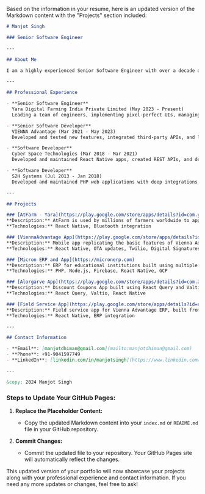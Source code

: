 Based on the information in your resume, here is an updated version of the Markdown content with the "Projects" section included:

```markdown
# Manjot Singh

### Senior Software Engineer

---

## About Me

I am a highly experienced Senior Software Engineer with over a decade of experience in mobile application development. I specialize in React Native, Node.js microservices, and integrating third-party APIs. Currently, I am employed at Yara Digital Farming India Private Limited, where I lead a team of engineers and manage various projects.

---

## Professional Experience

- **Senior Software Engineer**  
  Yara Digital Farming India Private Limited (May 2023 - Present)  
  Leading a team of engineers, implementing pixel-perfect UIs, managing CI/CD setup, and integrating Node.js microservices.

- **Senior Software Developer**  
  VIENNA Advantage (Mar 2021 - May 2023)  
  Developed and tested new features, integrated third-party APIs, and led the development of mobile and web applications.

- **Software Developer**  
  Cyber Space Technologies (Mar 2018 - Mar 2021)  
  Developed and maintained React Native apps, created REST APIs, and deployed web apps on cloud platforms.

- **Software Developer**  
  S2H Systems (Jul 2013 - Jan 2018)  
  Developed and maintained PHP web applications with deep integrations into SMS and voice calling APIs.

---

## Projects

### [AtFarm - Yara](https://play.google.com/store/apps/details?id=com.yara.atfarm)
**Description:** AtFarm is used by millions of farmers worldwide to apply nitrogen with precision and make better decisions on their farm. The app also connects with N-sensor through Bluetooth. I lead the engineering team for the AtFarm mobile app.  
**Technologies:** React Native, Bluetooth integration

### [ViennaAdvantage App](https://play.google.com/store/apps/details?id=com.viennaadvantage)
**Description:** Mobile app replicating the basic features of Vienna Advantage ERP. I developed many modules from scratch, such as OTA updates, Twilio calling, digital signature, document management system, external file sharing, push alerts, appointment system, and more.  
**Technologies:** React Native, OTA updates, Twilio, Digital Signatures

### [Micron ERP and App](https://micronerp.com)
**Description:** ERP for educational institutions built using multiple technologies like PHP, Node.js, Firebase, MySQL, and GCP. I also developed mobile apps for Micron using React Native. This successful project has 50,000+ users.  
**Technologies:** PHP, Node.js, Firebase, React Native, GCP

### [Alorgarve App](https://play.google.com/store/apps/details?id=com.aloegarve)
**Description:** Discount Coupons App built using React Query and Valtio. These are two of the latest libraries for React Native, performing much better than Redux.  
**Technologies:** React Query, Valtio, React Native

### [Field Service App](https://play.google.com/store/apps/details?id=com.viennaadvantage.fieldservice)
**Description:** Field service app for Vienna Advantage ERP, built from the ground up. I served as the lead developer on this project.  
**Technologies:** React Native, ERP integration

---

## Contact Information

- **Email**: [manjotdhiman@gmail.com](mailto:manjotdhiman@gmail.com)
- **Phone**: +91-9041597749
- **LinkedIn**: [linkedin.com/in/manjotsingh](https://www.linkedin.com/in/manjotsingh)

---

&copy; 2024 Manjot Singh
```

### Steps to Update Your GitHub Pages:
1. **Replace the Placeholder Content:**
   - Copy the updated Markdown content into your `index.md` or `README.md` file in your GitHub repository.

2. **Commit Changes:**
   - Commit the updated file to your repository. Your GitHub Pages site will automatically reflect the changes.

This updated version of your portfolio will now showcase your projects along with your professional experience and contact information. If you need any more updates or changes, feel free to ask!